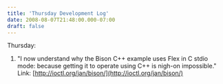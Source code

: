 ```yaml
---
title: 'Thursday Development Log'
date: 2008-08-07T21:48:00.000-07:00
draft: false
---
```


Thursday:  
  

1.  "I now understand why the Bison C++ example uses Flex in C stdio mode: because getting it to operate using C++ is nigh-on impossible." Link: [http://ioctl.org/jan/bison/](http://ioctl.org/jan/bison/)